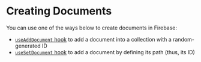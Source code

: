 # Creating Documents

You can use one of the ways below to create documents in Firebase:

- [`useAddDocument` hook](../hooks/useAddDocument.md) to add a document into a collection with a random-generated ID
- [`useSetDocument` hook](../hooks/useSetDocument.md) to add a document by defining its path (thus, its ID)
